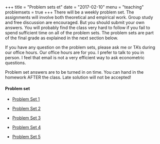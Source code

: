 +++
title = "Problem sets et"
date = "2017-02-10"
menu = "teaching"
problemsets = true
+++
There will be a weekly problem set. The assignments will involve both theoretical and empirical work. Group study and free discussion are encouraged. But you should submit your own answers. You will probably find the class very hard to follow if you fail to spend sufficient time on all of the problem sets. The problem sets are part of the final grade as explained in the next section below.

If you have any question on the problem sets, please ask me or TA’s during our office hours. Our office hours are for you. I prefer to talk to you in person. I feel that email is not a very efficient way to ask econometric questions.

Problem set answers are to be turned in on time. You can hand in the homework AFTER the class. Late solution will not be accepted!


#### Problem set

- [Problem Set 1](http://docenti.luiss.it/perricone/files/2017/02/PS_01.pdf)

- [Problem Set 2](http://docenti.luiss.it/perricone/files/2017/02/PS_02.pdf)

- [Problem Set 3](http://docenti.luiss.it/perricone/files/2017/02/PS_03.pdf)

- [Problem Set 4](http://docenti.luiss.it/perricone/files/2017/02/PS_04.pdf)

- [Problem Set 5](http://docenti.luiss.it/perricone/files/2017/02/PS_05.pdf)
